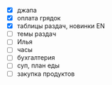 - [x] джапа
- [x] оплата грядок
- [x] таблицы раздач, новинки EN
- [ ] темы раздач
- [ ] Илья
- [ ] часы
- [ ] бухгалтерия
- [ ] суп, план еды
- [ ] закупка продуктов 